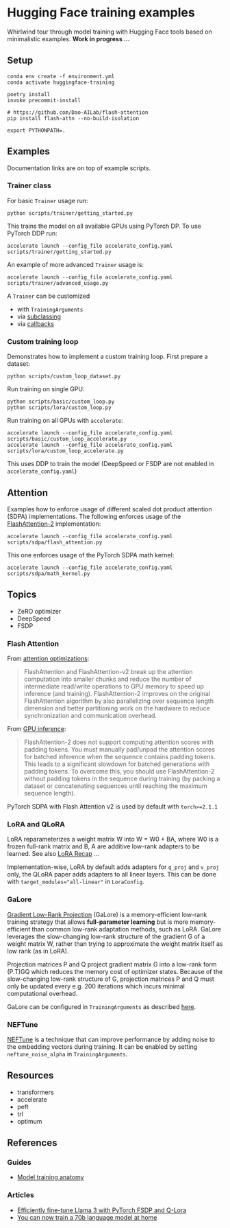 # Hugging Face training examples

Whirlwind tour through model training with Hugging Face tools based on minimalistic examples. **Work in progress ...**

## Setup

```shell
conda env create -f environment.yml
conda activate huggingface-training

poetry install
invoke precommit-install

# https://github.com/Dao-AILab/flash-attention
pip install flash-attn --no-build-isolation

export PYTHONPATH=.
```

## Examples

Documentation links are on top of example scripts.

### Trainer class

For basic `Trainer` usage run:

```shell
python scripts/trainer/getting_started.py
```

This trains the model on all available GPUs using PyTorch DP. To use PyTorch DDP run:

```shell
accelerate launch --config_file accelerate_config.yaml scripts/trainer/getting_started.py
```

An example of more advanced `Trainer` usage is:

```shell
accelerate launch --config_file accelerate_config.yaml scripts/trainer/advanced_usage.py
```

A `Trainer` can be customized

- with `TrainingArguments`
- via [subclassing](https://huggingface.co/docs/transformers/trainer#customize-the-trainer)
- via [callbacks](https://huggingface.co/docs/transformers/en/trainer#callbacks)

### Custom training loop

Demonstrates how to implement a custom training loop. First prepare a dataset:

```shell
python scripts/custom_loop_dataset.py
```

Run training on single GPU:

```shell
python scripts/basic/custom_loop.py
python scripts/lora/custom_loop.py
```

Run training on all GPUs with `accelerate`:

```shell
accelerate launch --config_file accelerate_config.yaml scripts/basic/custom_loop_accelerate.py
accelerate launch --config_file accelerate_config.yaml scripts/lora/custom_loop_accelerate.py
```

This uses DDP to train the model (DeepSpeed or FSDP are not enabled in `accelerate_config.yaml`)

## Attention

Examples how to enforce usage of different scaled dot product attention (SDPA) implementations. The following enforces usage of the [FlashAttention-2](https://github.com/Dao-AILab/flash-attention) implementation:

```shell
accelerate launch --config_file accelerate_config.yaml scripts/sdpa/flash_attention.py
```

This one enforces usage of the PyTorch SDPA math kernel:

```shell
accelerate launch --config_file accelerate_config.yaml scripts/sdpa/math_kernel.py
```

## Topics

- ZeRO optimizer
- DeepSpeed
- FSDP

### Flash Attention

From [attention optimizations](https://huggingface.co/docs/transformers/llm_optims#attention-optimizations):

> FlashAttention and FlashAttention-v2 break up the attention computation into smaller chunks and reduce the number of intermediate read/write operations to GPU memory to speed up inference (and training). FlashAttention-2 improves on the original FlashAttention algorithm by also parallelizing over sequence length dimension and better partitioning work on the hardware to reduce synchronization and communication overhead.

From [GPU inference](https://huggingface.co/docs/transformers/perf_infer_gpu_one?install=NVIDIA#expected-speedups):

> FlashAttention-2 does not support computing attention scores with padding tokens. You must manually pad/unpad the attention scores for batched inference when the sequence contains padding tokens. This leads to a significant slowdown for batched generations with padding tokens. To overcome this, you should use FlashAttention-2 without padding tokens in the sequence during training (by packing a dataset or concatenating sequences until reaching the maximum sequence length).

PyTorch SDPA with Flash Attention v2 is used by default with `torch>=2.1.1`

### LoRA and QLoRA

LoRA reparameterizes a weight matrix W into W = W0 + BA, where W0 is a frozen full-rank matrix and B, A are additive low-rank adapters to be learned. See also [LoRA Recap](https://magazine.sebastianraschka.com/i/141797214/lora-recap) ...

Implementation-wise, LoRA by default adds adapters for `q_proj` and `v_proj` only, the QLoRA paper adds adapters to all linear layers. This can be done with `target_modules="all-linear"` in `LoraConfig`.

### GaLore

[Gradient Low-Rank Projection](https://arxiv.org/abs/2403.03507) (GaLore) is a memory-efficient low-rank training strategy that allows **full-parameter learning** but is more memory-efficient than common low-rank adaptation methods, such as LoRA. GaLore leverages the slow-changing low-rank structure of the gradient G of a weight matrix W, rather than trying to approximate the weight matrix itself as low rank (as in LoRA).

Projection matrices P and Q project gradient matrix G into a low-rank form (P.T)GQ which reduces the memory cost of optimizer states. Because of the slow-changing low-rank structure of G, projection matrices P and Q must only be updated every e.g. 200 iterations which incurs minimal computational overhead.

GaLore can be configured in `TrainingArguments` as described [here](https://huggingface.co/docs/transformers/trainer#galore).

### NEFTune

[NEFTune](https://arxiv.org/abs/2310.05914) is a technique that can improve performance by adding noise to the embedding vectors during training. It can be enabled by setting `neftune_noise_alpha` in `TrainingArguments`.

## Resources

- transformers
- accelerate
- peft
- trl
- optimum

## References

### Guides

- [Model training anatomy](https://huggingface.co/docs/transformers/main/en/model_memory_anatomy)

### Articles

- [Efficiently fine-tune Llama 3 with PyTorch FSDP and Q-Lora](https://www.philschmid.de/fsdp-qlora-llama3)
- [You can now train a 70b language model at home](https://www.answer.ai/posts/2024-03-06-fsdp-qlora.html)
